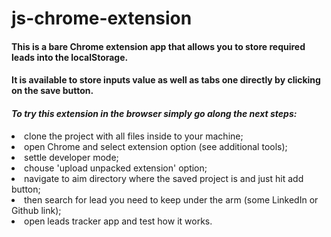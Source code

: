 # js-chrome-extension
#### This is a bare Chrome extension app that allows you to store required leads into the localStorage. </br>
#### It is available to store inputs value as well as tabs one directly by clicking on the save button. </br>
#### <em>To try this extension in the browser simply go along the next steps:</em>
<li>clone the project with all files inside to your machine;</li>
<li>open Chrome and select extension option (see additional tools);</li>
<li>settle developer mode;</li>
<li>chouse 'upload unpacked extension' option;</li>
<li>navigate to aim directory where the saved project is and just hit add button;</li>
<li>then search for lead you need to keep under the arm (some LinkedIn or Github link);</li>
<li>open leads tracker app and test how it works.</li>
